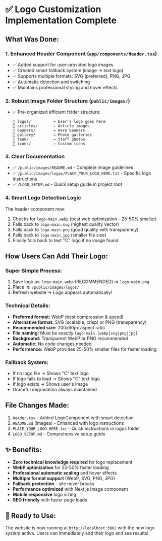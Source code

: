 # ✅ Logo Customization Implementation Complete

## What Was Done:

### 1. **Enhanced Header Component** (`app/components/Header.tsx`)
- ✅ Added support for user-provided logo images
- ✅ Created smart fallback system (image → text logo)
- ✅ Supports multiple formats: SVG (preferred), PNG, JPG
- ✅ Automatic detection and switching
- ✅ Maintains professional styling and hover effects

### 2. **Robust Image Folder Structure** (`public/images/`)
- ✅ Pre-organized efficient folder structure:
  ```
  📁 logos/          ← User's logo goes here
  📁 articles/       ← Article images
  📁 banners/        ← Hero banners  
  📁 gallery/        ← Photo galleries
  📁 team/           ← Staff photos
  📁 icons/          ← Custom icons
  ```

### 3. **Clear Documentation**
- ✅ `/public/images/README.md` - Complete image guidelines
- ✅ `/public/images/logos/PLACE_YOUR_LOGO_HERE.txt` - Specific logo instructions
- ✅ `/LOGO_SETUP.md` - Quick setup guide in project root

### 4. **Smart Logo Detection Logic**
The header component now:
1. Checks for `logo-main.webp` (best web optimization - 25-50% smaller)
2. Falls back to `logo-main.svg` (highest quality vector)
3. Falls back to `logo-main.png` (good quality with transparency)
4. Falls back to `logo-main.jpg` (smaller file size)
5. Finally falls back to text "C" logo if no image found

## How Users Can Add Their Logo:

### **Super Simple Process:**
1. Save logo as: `logo-main.webp` (RECOMMENDED) or `logo-main.png`
2. Place in: `/public/images/logos/`
3. Refresh website → Logo appears automatically!

### **Technical Details:**
- **Preferred format:** WebP (best compression & speed)
- **Alternative format:** SVG (scalable, crisp) or PNG (transparency)
- **Recommended size:** 200x60px aspect ratio
- **File naming:** Must be exactly `logo-main.[webp|svg|png|jpg]`
- **Background:** Transparent WebP or PNG recommended
- **Automatic:** No code changes needed
- **Performance:** WebP provides 25-50% smaller files for faster loading

### **Fallback System:**
- If no logo file → Shows "C" text logo
- If logo fails to load → Shows "C" text logo  
- If logo exists → Shows user's image
- Graceful degradation always maintained

## File Changes Made:
1. `Header.tsx` - Added LogoComponent with smart detection
2. `README.md` (images) - Enhanced with logo instructions
3. `PLACE_YOUR_LOGO_HERE.txt` - Quick instructions in logos folder
4. `LOGO_SETUP.md` - Comprehensive setup guide

## ✨ Benefits:
- **Zero technical knowledge required** for logo replacement
- **WebP optimization** for 25-50% faster loading
- **Professional automatic scaling** and hover effects
- **Multiple format support** (WebP, SVG, PNG, JPG)
- **Fallback protection** - site never breaks
- **Performance optimized** with Next.js Image component
- **Mobile responsive** logo sizing
- **SEO friendly** with faster page loads

## 🚀 Ready to Use:
The website is now running at `http://localhost:3002` with the new logo system active. Users can immediately add their logo and see results!
